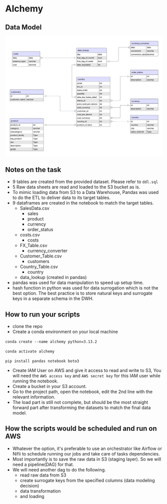 # Alchemy

## Data Model
![Data Model](model.png)

## Notes on the task
- 9 tables are created from the provided dataset. Please refer to `ddl.sql`
- 5 Raw data sheets are read and loaded to the S3 bucket as is.
- To mimic loading data from S3 to a Data Warehouse, Pandas was used to do the ETL to deliver data to its target tables.
- 9 dataframes are created in the notebook to match the target tables.
  - SalesData.csv
    - sales
    - product
    - currency
    - order_status
  - costs.csv
    - costs
  - FX_Table.csv
    - currency_converter
  - Customer_Table.csv
    - customers
  - Country_Table.csv
    - country
  - data_lookup (created in pandas)
- pandas was used for data manipulation to speed up setup time.
- hash function in python was used for data surrogation which is not the best option. The best practice is to store natural keys and surrogate keys in a separate schema in the DWH.

## How to run your scripts
- clone the repo
- Create a conda environment on your local machine

`conda create --name alchemy python=3.13.2`

`conda activate alchemy`

`pip install pandas notebook boto3`

- Create IAM User on AWS and give it access to read and write to S3, You will need the `AWS access key` and `AWS secret key` for this IAM user while running the notebook.
- Create a bucket in your S3 account.
- Go to the project path, open the notebook, edit the 2nd line with the relevant information.
- The load part is still not complete, but should be the most straight forward part after transforming the datasets to match the final data model.

## How the scripts would be scheduled and run on AWS
- Whatever the option, it's preferable to use an orchestrator like Airflow or Nifii to schedule running our jobs and take care of tasks dependencies.
- Most importantly is to save the raw data in S3 (staging layer). So we will need a pipeline(DAG) for that.
- We will need another dag to do the following. 
  - read raw data from S3
  - create surrogate keys from the specified columns (data modeling decision)
  - data transformation
  - and loading
